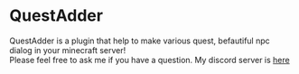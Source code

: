 # QuestAdder
QuestAdder is a plugin that help to make various quest, befautiful npc dialog in your minecraft server!  
Please feel free to ask me if you have a question. My discord server is [here](https://discord.gg/rePyFESDbk)
